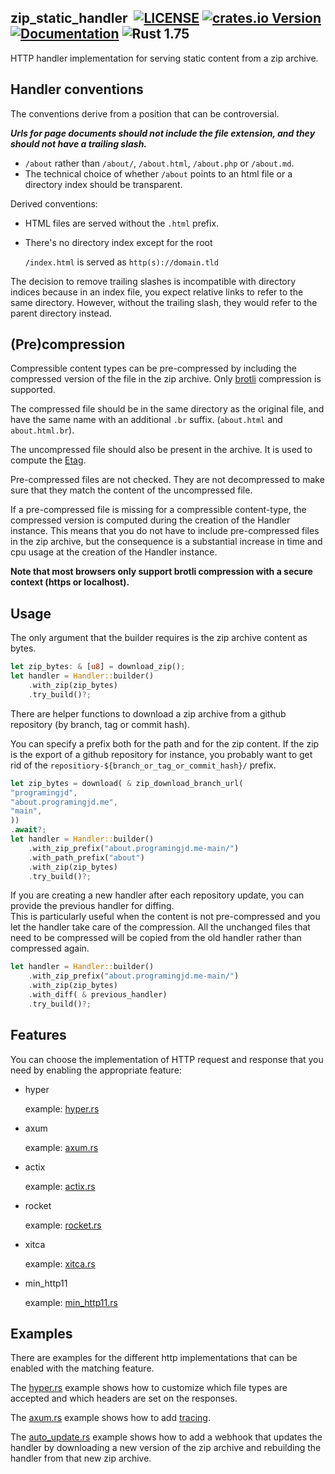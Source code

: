 ## zip_static_handler &nbsp;[![LICENSE](https://img.shields.io/badge/license-MIT-blue.svg)](LICENSE) [![crates.io Version](https://img.shields.io/crates/v/zip_static_handler.svg)](https://crates.io/crates/zip_static_handler) [![Documentation](https://docs.rs/zip_static_handler/badge.svg)](https://docs.rs/zip_static_handler) ![Rust 1.75](https://img.shields.io/badge/rustc-1.75-ab6000.svg)

HTTP handler implementation for serving static content from a zip archive.

## Handler conventions

The conventions derive from a position that can be controversial.

***Urls for page documents should not include the file extension, and they should not have a trailing slash.***

- `/about` rather than `/about/`, `/about.html`, `/about.php` or `/about.md`.
- The technical choice of whether `/about` points to an html file or a directory index should be transparent.

Derived conventions:

- HTML files are served without the `.html` prefix.


- There's no directory index except for the root

  `/index.html` is served as `http(s)://domain.tld`

The decision to remove trailing slashes is incompatible with directory indices because in an index file, you expect
relative links to refer to the same directory. However, without the trailing slash, they would refer to the parent
directory instead.

## (Pre)compression

Compressible content types can be pre-compressed by including the compressed version of the file in the zip archive.
Only [brotli](https://caniuse.com/brotli) compression is supported.

The compressed file should be in the same directory as the original file, and have the same name with an
additional `.br` suffix. (`about.html` and `about.html.br`).

The uncompressed file should also be present in the archive. It is used to compute
the [Etag](https://developer.mozilla.org/en-US/docs/Web/HTTP/Headers/ETag).

Pre-compressed files are not checked. They are not decompressed to make sure that they match the content of the
uncompressed file.

If a pre-compressed file is missing for a compressible content-type, the compressed version is computed during the
creation of the Handler instance. This means that you do not have to include pre-compressed files in the zip archive,
but the consequence is a substantial increase in time and cpu usage at the creation of the Handler instance.

**Note that most browsers only support brotli compression with a secure context (https or localhost).**

## Usage

The only argument that the builder requires is the zip archive content as bytes.

```rust
let zip_bytes: & [u8] = download_zip();
let handler = Handler::builder()
    .with_zip(zip_bytes)
    .try_build()?;
```

There are helper functions to download a zip archive from a github repository (by branch, tag or commit hash).

You can specify a prefix both for the path and for the zip content. If the zip is the export of a github repository for
instance, you probably want to get rid of the `repositiory-${branch_or_tag_or_commit_hash}/` prefix.

```rust
let zip_bytes = download( & zip_download_branch_url(
"programingjd",
"about.programingjd.me",
"main",
))
.await?;
let handler = Handler::builder()
    .with_zip_prefix("about.programingjd.me-main/")
    .with_path_prefix("about")
    .with_zip(zip_bytes)
    .try_build()?;
```

If you are creating a new handler after each repository update, you can provide the previous handler for diffing.
<br>This is particularly useful when the content is not pre-compressed and you let the handler take care of the
compression.
All the unchanged files that need to be compressed will be copied from the old handler rather than compressed again.

```rust
let handler = Handler::builder()
    .with_zip_prefix("about.programingjd.me-main/")
    .with_zip(zip_bytes)
    .with_diff( & previous_handler)
    .try_build()?;
```

## Features

You can choose the implementation of HTTP request and response that you need by enabling the appropriate feature:

- hyper

  example: [hyper.rs](./examples/hyper.rs)


- axum

  example: [axum.rs](./examples/axum.rs)


- actix

  example: [actix.rs](./examples/actix.rs)


- rocket

  example: [rocket.rs](examples/rocket.rs)


- xitca

  example: [xitca.rs](examples/xitca.rs)


- min_http11

  example: [min_http11.rs](examples/min_http11.rs)

## Examples

There are examples for the different http implementations that can be enabled
with the matching feature.

The [hyper.rs](./examples/hyper.rs) example shows how to customize which file types are accepted and which headers are
set on the responses.

The [axum.rs](./examples/axum.rs) example shows how to add [tracing](https://github.com/tokio-rs/tracing).

The [auto_update.rs](./examples/auto_update.rs) example shows how to add a webhook that updates the handler by
downloading a new version of the zip archive and rebuilding the handler from that new zip archive.
